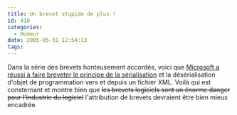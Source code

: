 ```yaml
---
title: Un brevet stupide de plus !
id: 410
categories:
  - Humeur
date: 2005-05-31 12:54:13
tags:
---
```


Dans la série des brevets honteusement accordés, voici que [Microsoft a réussi à faire breveter le principe de la sérialisation](http://news.zdnet.co.uk/software/applications/0,39020384,39200357,00.htm) et la désérialisation d'objet de programmation vers et depuis un fichier XML. Voilà qui est consternant et montre bien que <del>les brevets logiciels sont un énorme danger pour l'industrie du logiciel</del> l'attribution de brevets devraient être bien mieux encadrée.